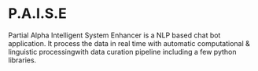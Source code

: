 # P.A.I.S.E
 Partial Alpha Intelligent System Enhancer is a NLP based chat bot application. It process the data in real time with automatic computational & linguistic processingwith data curation pipeline including a few python libraries.
